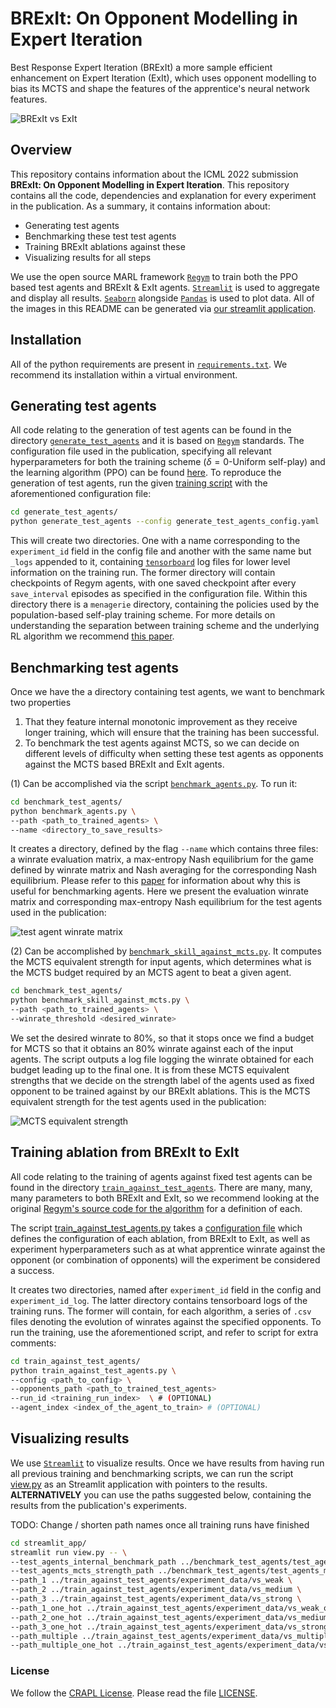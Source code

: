 # BRExIt: On Opponent Modelling in Expert Iteration

Best Response Expert Iteration (BRExIt) a more sample efficient enhancement on Expert Iteration (ExIt), which uses opponent modelling to bias its MCTS and shape the features of the apprentice's neural network features.

![BRExIt vs ExIt](images/brexit_vs_exit.png)

## Overview

This repository contains information about the ICML 2022 submission **BRExIt: On Opponent Modelling in Expert Iteration**. This repository contains all the code, dependencies and explanation for every experiment in the publication. As a summary, it contains information about:

+ Generating test agents
+ Benchmarking these test test agents
+ Training BRExIt ablations against these
+ Visualizing results for all steps

We use the open source MARL framework [`Regym`](https://github.com/danielhp95/regym) to train both the PPO based test agents and BRExIt & ExIt agents. [`Streamlit`](https://github.com/streamlit/streamlit) is used to aggregate and display all results. [`Seaborn`](https://github.com/mwaskom/seaborn) alongside [`Pandas`](https://github.com/pandas-dev/pandas) is used to plot data. All of the images in this README can be generated via [our streamlit application](streamlit_app/view.py).

## Installation

All of the python requirements are present in [`requirements.txt`](./requirements.txt). We recommend its installation within a virtual environment.

## Generating test agents

All code relating to the generation of test agents can be found in the directory [`generate_test_agents`](generate_test_agents/) and it is based on [`Regym`](https://github.com/danielhp95/regym) standards. The configuration file used in the publication, specifying all relevant hyperparameters for both the training scheme ($\delta = 0$-Uniform self-play) and the learning algorithm (PPO) can be found [here](./generate_test_agents/generate_test_agents_config.yaml). To reproduce the generation of test agents, run the given [training script](generate_test_agents/generate_test_agents.py) with the aforementioned configuration file:

```bash
cd generate_test_agents/
python generate_test_agents --config generate_test_agents_config.yaml
```

This will create two directories. One with a name corresponding to the `experiment_id` field in the config file and another with the same name but `_logs` appended to it, containing [`tensorboard`](https://github.com/tensorflow/tensorboard) log files for lower level information on the training run. The former directory will contain checkpoints of Regym agents, with one saved checkpoint after every `save_interval` episodes as specified in the configuration file. Within this directory there is a `menagerie` directory, containing the policies used by the population-based self-play training scheme. For more details on understanding the separation between training scheme and the underlying RL algorithm we recommend [this paper](https://arxiv.org/abs/2006.04471).

## Benchmarking test agents

Once we have the a directory containing test agents, we want to benchmark two properties

1. That they feature internal monotonic improvement as they receive longer training, which will ensure that the training has been successful.
2. To benchmark the test agents against MCTS, so we can decide on different levels of difficulty when setting these test agents as opponents against the MCTS based BRExIt and ExIt agents.

(1) Can be accomplished via the script [`benchmark_agents.py`](./benchmark_test_agents/benchmark_agents.py). To run it:

```bash
cd benchmark_test_agents/
python benchmark_agents.py \
--path <path_to_trained_agents> \
--name <directory_to_save_results>
```

It creates a directory, defined by the flag `--name` which contains three files: a winrate evaluation matrix, a max-entropy Nash equilibrium for the game defined by winrate matrix and Nash averaging for the corresponding Nash equilibrium. Please refer to this [paper](https://arxiv.org/abs/1806.02643v2) for information about why this is useful for benchmarking agents. Here we present the evaluation winrate matrix and corresponding max-entropy Nash equilibrium for the test agents used in the publication:

![test agent winrate matrix](images/test_agents_winrate_matrix.png)

(2) Can be accomplished by  [`benchmark_skill_against_mcts.py`](./benchmark_test_agents/benchmark_skill_against_mcts.py). It computes the MCTS equivalent strength for input agents, which determines what is the MCTS budget required by an MCTS agent to beat a given agent.

```bash
cd benchmark_test_agents/
python benchmark_skill_against_mcts.py \
--path <path_to_trained_agents> \
--winrate_threshold <desired_winrate>
```

We set the desired winrate to 80%, so that it stops once we find a budget for MCTS so that it obtains an 80% winrate against each of the input agents. The script outputs a log file logging the winrate obtained for each budget leading up to the final one. It is from these MCTS equivalent strengths that we decide on the strength label of the agents used as fixed opponent to be trained against by our BRExIt ablations. This is the MCTS equivalent strength for the test agents used in the publication:

![MCTS equivalent strength](images/test_agents_mcts_equivalent_strengths.png)

## Training ablation from BRExIt to ExIt

All code relating to the training of agents against fixed test agents can be found in the directory [`train_against_test_agents`](train_against_test_agents/). There are many, many, many parameters to both BRExIt and ExIt, so we recommend looking at the original [Regym's source code for the algorithm](https://github.com/Danielhp95/Regym/blob/master/regym/rl_algorithms/agents/expert_iteration_agent.py) for a definition of each.

The script [train_against_test_agents.py](train_against_test_agents/train_against_test_agents.py) takes a [configuration file](train_against_test_agents/train_against_test_agents_config.yaml) which defines the configuration of each ablation, from BRExIt to ExIt, as well as experiment hyperparameters such as at what apprentice winrate against the opponent (or combination of opponents) will the experiment be considered a success.

It creates two directories, named after `experiment_id` field in the config and `experiment_id_log`. The latter directory contains tensorboard logs of the training runs. The former will contain, for each algorithm, a series of `.csv` files denoting the evolution of winrates against the specified opponents. To run the training, use the aforementioned script, and refer to script for extra comments:

```bash
cd train_against_test_agents/
python train_against_test_agents.py \
--config <path_to_config> \
--opponents_path <path_to_trained_test_agents>
--run_id <training_run_index>  \ # (OPTIONAL)
--agent_index <index_of_the_agent_to_train> # (OPTIONAL)
```

## Visualizing results

We use [`Streamlit`](https://github.com/streamlit/streamlit) to visualize results. Once we have results from having run all previous training and benchmarking scripts, we can run the script [view.py](streamlit_app/view.py) as an Streamlit application with pointers to the results. **ALTERNATIVELY** you can use the paths suggested below, containing the results from the publication's experiments.

TODO: Change / shorten path names once all training runs have finished

```bash
cd streamlit_app/
streamlit run view.py -- \
--test_agents_internal_benchmark_path ../benchmark_test_agents/test_agents_internal_benchmark \
--test_agents_mcts_strength_path ../benchmark_test_agents/test_agents_mcts_equivalent_strength \
--path_1 ../train_against_test_agents/experiment_data/vs_weak \
--path_2 ../train_against_test_agents/experiment_data/vs_medium \
--path_3 ../train_against_test_agents/experiment_data/vs_strong \
--path_1_one_hot ../train_against_test_agents/experiment_data/vs_weak_one_hot \
--path_2_one_hot ../train_against_test_agents/experiment_data/vs_medium_one_hot \
--path_3_one_hot ../train_against_test_agents/experiment_data/vs_strong_one_hot \
--path_multiple ../train_against_test_agents/experiment_data/vs_multiple \
--path_multiple_one_hot ../train_against_test_agents/experiment_data/vs_multiple_one_hot
```

### License

We follow the [CRAPL License](https://matt.might.net/articles/crapl/). Please read the file [LICENSE](LICENSE).


